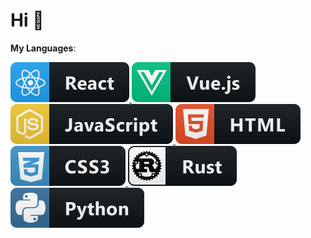 # Hi 👋

**My Languages**:

<a href="#">
    <img src="assets/react.svg" style="vertical-align:top margin:6px 4px">
</a>  
<a href="#">
    <img src="assets/vue.svg" style="vertical-align:top margin:6px 4px">
</a>  
<a href="#">
    <img src="assets/js.svg" style="vertical-align:top margin:6px 4px">
</a>  
<a href="#">
    <img src="assets/html.svg" style="vertical-align:top margin:6px 4px">
</a>  
<a href="#">
    <img src="assets/css3.svg" style="vertical-align:top margin:6px 4px">
</a>  
<a href="#">
    <img src="assets/rust.svg" style="vertical-align:top margin:6px 4px">
</a>
<a href="#">
    <img src="assets/python.svg" style="vertical-align:top margin:6px 4px">
</a>  

